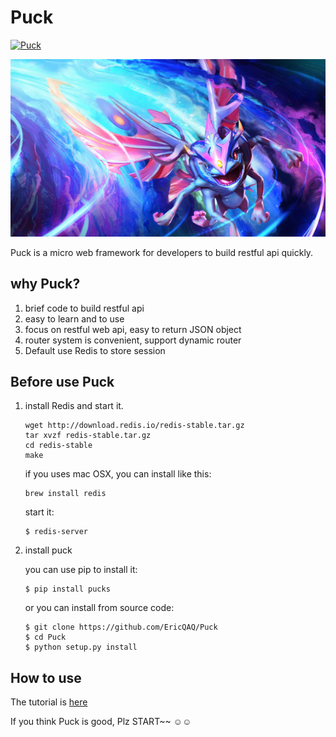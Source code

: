 # Puck
[![Puck](https://img.shields.io/badge/Puck-v0.1.2-orange.svg)]()

![pic](https://github.com/EricQAQ/Puck/blob/master/docs/Puck.jpg)

Puck is a micro web framework for developers to build restful api quickly.


## why Puck?

1. brief code to build restful api
2. easy to learn and to use
3. focus on restful web api, easy to return JSON object
4. router system is convenient, support dynamic router
5. Default use Redis to store session

## Before use Puck

1. install Redis and start it.

    ```
    wget http://download.redis.io/redis-stable.tar.gz
    tar xvzf redis-stable.tar.gz
    cd redis-stable
    make
    ```
    if you uses mac OSX, you can install like this:

    ```
    brew install redis
    ```

    start it:

    ```
    $ redis-server
    ```
2. install puck

    you can use pip to install it:

    ```
    $ pip install pucks
    ```

    or you can install from source code:

    ```
    $ git clone https://github.com/EricQAQ/Puck
    $ cd Puck
    $ python setup.py install
    ```

## How to use

The tutorial is [here](https://github.com/EricQAQ/Puck/wiki/Quickly-Start)

If you think Puck is good, Plz START~~ :relaxed::relaxed:

